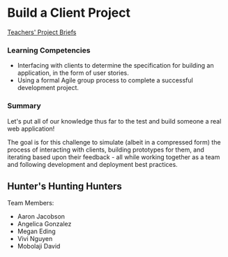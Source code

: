# Build a Client Project

[Teachers' Project Briefs](https://docs.google.com/a/devbootcamp.com/document/d/1Kmw125hcNvyA_v4e35__TADi5NP88ELdhVfzPSlyAIc/edit?usp=sharing)

### Learning Competencies

- Interfacing with clients to determine the specification for building an application, in the form of user stories.
- Using a formal Agile group process to complete a successful development project.

### Summary

Let's put all of our knowledge thus far to the test and build someone a real web application!

The goal is for this challenge to simulate (albeit in a compressed form) the process of interacting with clients, building prototypes for them, and iterating based upon their feedback - all while working together as a team and following development and deployment best practices.


## Hunter's Hunting Hunters

Team Members:
* Aaron Jacobson
* Angelica Gonzalez
* Megan Eding
* Vivi Nguyen
* Mobolaji David

### 


